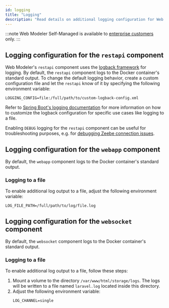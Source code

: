 ```yaml
---
id: logging
title: "Logging"
description: "Read details on additional logging configuration for Web Modeler."
---
```


:::note
Web Modeler Self-Managed is available to [enterprise customers](../../../../reference/licenses.md#web-modeler) only.
:::

## Logging configuration for the `restapi` component

Web Modeler's `restapi` component uses the [logback framework](https://logback.qos.ch/) for logging. By default, the
`restapi` component logs to the Docker container's standard output. To change the default logging behavior, create a
custom configuration file and let the `restapi` know of it by specifying the following environment variable:

```
LOGGING_CONFIG=file:/full/path/to/custom-logback-config.xml
```

Refer to [Spring Boot's logging documentation](https://docs.spring.io/spring-boot/docs/current/reference/html/howto.html#howto.logging.logback)
for more information on how to customize the logback configuration for specific use cases like logging to a file.

Enabling `DEBUG` logging for the `restapi` component can be useful for troubleshooting purposes, e.g. for
[debugging Zeebe connection issues](../troubleshooting/troubleshoot-zeebe-connection.md#how-can-i-debug-log-grpc--zeebe-communication).

## Logging configuration for the `webapp` component

By default, the `webapp` component logs to the Docker container's standard output.

### Logging to a file

To enable additional log output to a file, adjust the following environment variable:

```
LOG_FILE_PATH=/full/path/to/log/file.log
```

## Logging configuration for the `websocket` component

By default, the `websocket` component logs to the Docker container's standard output.

### Logging to a file

To enable additional log output to a file, follow these steps:

1. Mount a volume to the directory `/var/www/html/storage/logs`. The logs will be written to a file named `laravel.log` located inside this directory.
2. Adjust the following environment variable:
   ```
   LOG_CHANNEL=single
   ```
